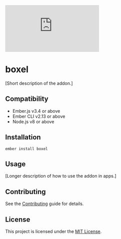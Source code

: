 <iframe src="https://xd.adobe.com/embed/fc8c4920-5374-4476-5ec6-ba629f92f862-8abd/screen/69e7b00f-4d1d-4dc7-a88d-bb4fb23e4bd6/Zoom-in-Plane-1-" frameborder="0" allowfullscreen></iframe>

boxel
==============================================================================

[Short description of the addon.]


Compatibility
------------------------------------------------------------------------------

* Ember.js v3.4 or above
* Ember CLI v2.13 or above
* Node.js v8 or above


Installation
------------------------------------------------------------------------------

```
ember install boxel
```


Usage
------------------------------------------------------------------------------

[Longer description of how to use the addon in apps.]


Contributing
------------------------------------------------------------------------------

See the [Contributing](CONTRIBUTING.md) guide for details.


License
------------------------------------------------------------------------------

This project is licensed under the [MIT License](LICENSE.md).

